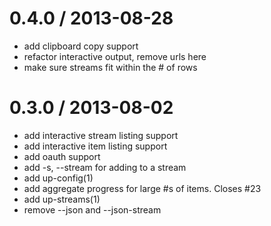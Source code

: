 
0.4.0 / 2013-08-28 
==================

 * add clipboard copy support
 * refactor interactive output, remove urls here
 * make sure streams fit within the # of rows

0.3.0 / 2013-08-02 
==================

 * add interactive stream listing support 
 * add interactive item listing support 
 * add oauth support
 * add -s, --stream <id> for adding to a stream
 * add up-config(1)
 * add aggregate progress for large #s of items. Closes #23
 * add up-streams(1)
 * remove --json and --json-stream
 
